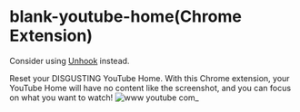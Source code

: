 # blank-youtube-home(Chrome Extension)
Consider using [Unhook](https://unhook.app/) instead.

Reset your DISGUSTING YouTube Home. With this Chrome extension, your YouTube Home will have no content like the screenshot, and you can focus on what you want to watch!
![www youtube com_](https://user-images.githubusercontent.com/67095865/186392486-9782af1c-3386-4595-be53-960dec6c9482.png)
